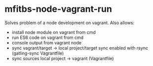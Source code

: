 # mfitbs-node-vagrant-run

Solves problem of a node development on vagrant. Also allows:

- install node module on vagrant from cmd
- run ES6 code on vagrant from cmd
- console output from vagrant node
- sync vagrant/target -> local project/target sync enabled with rsync (gatling-sync Vagrantfile)
- sync sources local project -> vagrant (Vagrantfile)
